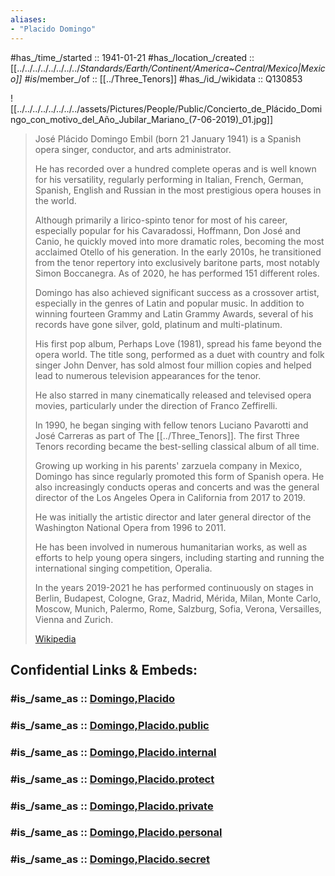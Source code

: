 ```yaml
---
aliases:
- "Placido Domingo"
---
```


#has_/time_/started :: 1941-01-21 
#has_/location_/created :: [[../../../../../../../../_Standards/Earth/Continent/America~Central/Mexico|Mexico]] 
#is_/member_/of :: [[../Three_Tenors]] 
#has_/id_/wikidata :: Q130853 

![[../../../../../../../../assets/Pictures/People/Public/Concierto_de_Plácido_Domingo_con_motivo_del_Año_Jubilar_Mariano_(7-06-2019)_01.jpg]]

> José Plácido Domingo Embil (born 21 January 1941) is a Spanish opera singer, 
> conductor, and arts administrator. 
> 
> He has recorded over a hundred complete operas and is well known for his versatility, 
> regularly performing in Italian, French, German, Spanish, English and Russian 
> in the most prestigious opera houses in the world. 
> 
> Although primarily a lirico-spinto tenor for most of his career, 
> especially popular for his Cavaradossi, Hoffmann, Don José and Canio, 
> he quickly moved into more dramatic roles, 
> becoming the most acclaimed Otello of his generation. 
> In the early 2010s, he transitioned from the tenor repertory 
> into exclusively baritone parts, most notably Simon Boccanegra. 
> As of 2020, he has performed 151 different roles.
>
> Domingo has also achieved significant success as a crossover artist, 
> especially in the genres of Latin and popular music. 
> In addition to winning fourteen Grammy and Latin Grammy Awards, 
> several of his records have gone silver, gold, platinum and multi-platinum. 
> 
> His first pop album, Perhaps Love (1981), spread his fame beyond the opera world. 
> The title song, performed as a duet with country and folk singer John Denver, 
> has sold almost four million copies and helped lead to 
> numerous television appearances for the tenor. 
> 
> He also starred in many cinematically released and televised opera movies, 
> particularly under the direction of Franco Zeffirelli. 
> 
> In 1990, he began singing with fellow tenors Luciano Pavarotti and José Carreras 
> as part of The [[../Three_Tenors]]. The first Three Tenors recording became the best-selling classical album of all time.
>
> Growing up working in his parents' zarzuela company in Mexico, 
> Domingo has since regularly promoted this form of Spanish opera. 
> He also increasingly conducts operas and concerts and 
> was the general director of the Los Angeles Opera in California from 2017 to 2019. 
> 
> He was initially the artistic director and later general director 
> of the Washington National Opera from 1996 to 2011. 
> 
> He has been involved in numerous humanitarian works, 
> as well as efforts to help young opera singers, 
> including starting and running the international singing competition, Operalia. 
> 
> In the years 2019-2021 he has performed continuously on stages in Berlin, 
> Budapest, Cologne, Graz, Madrid, Mérida, Milan, Monte Carlo, Moscow, 
> Munich, Palermo, Rome, Salzburg, Sofia, Verona, Versailles, Vienna and Zurich.
>
> [Wikipedia](https://en.wikipedia.org/wiki/Pl%C3%A1cido%20Domingo)


## Confidential Links & Embeds: 

### #is_/same_as :: [Domingo,Placido](/_Standards/Society/Communication/Media/Music/Musician/Music~Band/Three_Tenors/Domingo,Placido.md) 

### #is_/same_as :: [Domingo,Placido.public](/_public/Society/Communication/Media/Music/Musician/Music~Band/Three_Tenors/Domingo,Placido.public.md) 

### #is_/same_as :: [Domingo,Placido.internal](/_internal/Society/Communication/Media/Music/Musician/Music~Band/Three_Tenors/Domingo,Placido.internal.md) 

### #is_/same_as :: [Domingo,Placido.protect](/_protect/Society/Communication/Media/Music/Musician/Music~Band/Three_Tenors/Domingo,Placido.protect.md) 

### #is_/same_as :: [Domingo,Placido.private](/_private/Society/Communication/Media/Music/Musician/Music~Band/Three_Tenors/Domingo,Placido.private.md) 

### #is_/same_as :: [Domingo,Placido.personal](/_personal/Society/Communication/Media/Music/Musician/Music~Band/Three_Tenors/Domingo,Placido.personal.md) 

### #is_/same_as :: [Domingo,Placido.secret](/_secret/Society/Communication/Media/Music/Musician/Music~Band/Three_Tenors/Domingo,Placido.secret.md)

